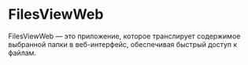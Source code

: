 # FilesViewWeb
FilesViewWeb — это приложение, которое транслирует содержимое выбранной папки в веб-интерфейс, обеспечивая быстрый доступ к файлам.
